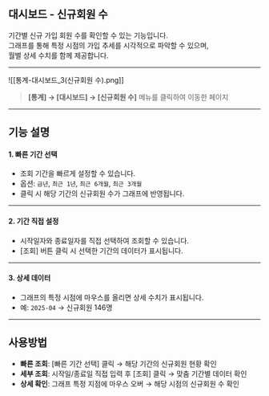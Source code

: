 ## 대시보드 - 신규회원 수

기간별 신규 가입 회원 수를 확인할 수 있는 기능입니다.  
그래프를 통해 특정 시점의 가입 추세를 시각적으로 파악할 수 있으며,  
월별 상세 수치를 함께 제공합니다.  

***
![[통계-대시보드_3(신규회원 수).png]]

> **[통계] → [대시보드] → [신규회원 수]** 메뉴를 클릭하여 이동한 페이지  

***

## 기능 설명

#### 1. 빠른 기간 선택
- 조회 기간을 빠르게 설정할 수 있습니다.  
- 옵션: `금년`, `최근 1년`, `최근 6개월`, `최근 3개월`  
- 클릭 시 해당 기간의 신규회원 수가 그래프에 반영됩니다.  

***

#### 2. 기간 직접 설정
- 시작일자와 종료일자를 직접 선택하여 조회할 수 있습니다.  
- [조회] 버튼 클릭 시 선택한 기간의 데이터가 표시됩니다.  

***

#### 3. 상세 데이터
- 그래프의 특정 시점에 마우스를 올리면 상세 수치가 표시됩니다.  
- 예: `2025-04` → 신규회원 146명  

***

## 사용방법

- **빠른 조회**: [빠른 기간 선택] 클릭 → 해당 기간의 신규회원 현황 확인  
- **세부 조회**: 시작일/종료일 직접 입력 후 [조회] 클릭 → 맞춤 기간별 데이터 확인  
- **상세 확인**: 그래프 특정 지점에 마우스 오버 → 해당 시점의 신규회원 수 확인  
